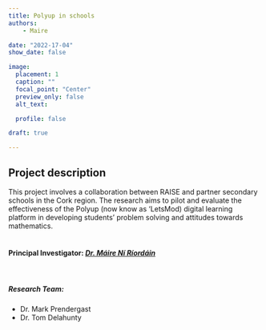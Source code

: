 ```yaml
---
title: Polyup in schools
authors: 
    - Maire

date: "2022-17-04"
show_date: false

image:
  placement: 1
  caption: ""
  focal_point: "Center"
  preview_only: false
  alt_text:

  profile: false

draft: true

---
```

## **Project description**
This project involves a collaboration between RAISE and partner secondary schools in the Cork region. The research aims to pilot and evaluate the effectiveness of the Polyup (now know as ‘LetsMod) digital learning platform in developing students’ problem solving and attitudes towards mathematics. 
<br>
<br>

#### **Principal Investigator:** *[Dr. Máire Ní Ríordáin](../../authors/Maire/_index.md)*
<br>

##### Research Team: 
- Dr. Mark Prendergast
- Dr. Tom Delahunty
